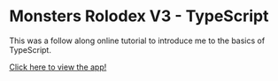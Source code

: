 # Monsters Rolodex V3 - TypeScript

<p>This was a follow along online tutorial to introduce me to the basics of TypeScript.</p>

[Click here to view the app!](https://monsters-rolodexv2.netlify.app/)
